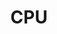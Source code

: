---
title: CPU
position: 1.4
type: 
description: Get CPU information
parameters:
  - name:
    content:
content_markdown: |-
  #### Returns a specific book from your collection.<br>
  ### Returns a specific book from your collection.<br>
  ##### Returns a specific book from your collection.<br>
  #### Returns a specific book from your collection.<br>
    ###### # Returns a specific book from your collection.<br> 
  ![API Image](/images/logo.png){:class="img-responsive"} <br>

  #### Returns a specific book from your collection.<br>
  ### Returns a specific book from your collection.<br>
  ##### Returns a specific book from your collection.<br>
  #### Returns a specific book from your collection.<br>
    ###### # Returns a specific book from your collection.<br> 
  ![API Image](/images/logo.png){:class="img-responsive"} <br>
  
left_code_blocks:
  - code_block: |-
      $.get("http://api.myapp.com/books/3", {
        token: "YOUR_APP_KEY",
      }, function(data) {
        alert(data);
      });
    title: jQuery
    language: javascript
right_code_blocks:
  - code_block: |2-
      {
        "id": 3,
        "title": "The Book Thief",
        "score": 4.3,
        "dateAdded": "5/1/2015"
      }
    title: Response
    language: json
  - code_block: |2-
      {
        "error": true,
        "message": "Book doesn't exist"
      }
    title: Error
    language: json
---
